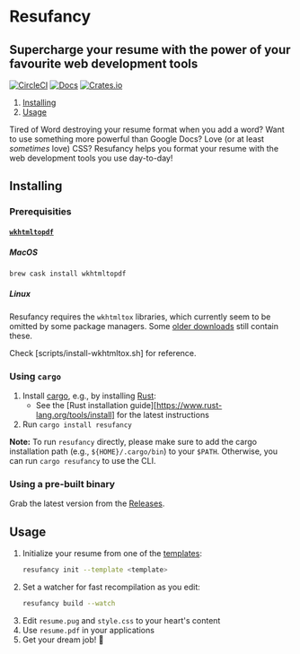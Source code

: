 # Resufancy
## Supercharge your resume with the power of your favourite web development tools

[![CircleCI](https://circleci.com/gh/iredelmeier/resufancy.svg?style=svg)](https://circleci.com/gh/iredelmeier/resufancy)
[![Docs](https://docs.rs/resufancy/badge.svg)](https://docs.rs/resufancy)
[![Crates.io](https://img.shields.io/crates/v/resufancy.svg)](https://crates.io/crates/resufancy)

1. [Installing](#installing)
1. [Usage](#usage)

Tired of Word destroying your resume format when you add a word? Want to use something more powerful than Google Docs? Love (or at least *sometimes* love) CSS? Resufancy helps you format your resume with the web development tools you use day-to-day!

## Installing

### Prerequisities

#### [`wkhtmltopdf`](https://wkhtmltopdf.org/)

##### MacOS

```bash
brew cask install wkhtmltopdf
```

##### Linux

Resufancy requires the `wkhtmltox` libraries, which currently seem to be omitted by some package managers. Some [older downloads](https://wkhtmltopdf.org/downloads.html) still contain these.

Check [scripts/install-wkhtmltox.sh] for reference.

### Using `cargo`

1. Install [cargo](https://github.com/rust-lang/cargo/), e.g., by installing [Rust](https://www.rust-lang.org/):
     * See the [Rust installation guide][https://www.rust-lang.org/tools/install] for the latest instructions
1. Run `cargo install resufancy`

**Note:** To run `resufancy` directly, please make sure to add the cargo installation path (e.g., `${HOME}/.cargo/bin`) to your `$PATH`. Otherwise, you can run `cargo resufancy` to use the CLI.

### Using a pre-built binary

Grab the latest version from the [Releases](https://github.com/iredelmeier/resufancy/releases).

## Usage

1. Initialize your resume from one of the [templates](./templates):
    ```bash
    resufancy init --template <template>
    ```
1. Set a watcher for fast recompilation as you edit:
    ```bash
    resufancy build --watch
    ```
1. Edit `resume.pug` and `style.css` to your heart's content
1. Use `resume.pdf` in your applications
1. Get your dream job! 🎉
